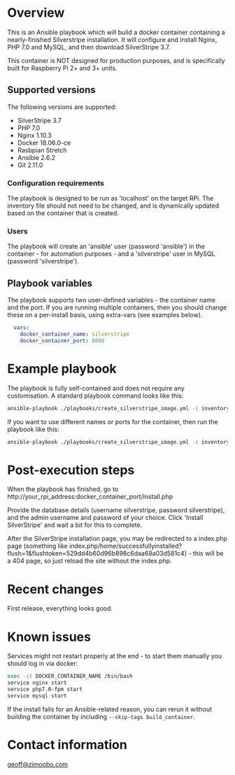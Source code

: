 # Overview
This is an Ansible playbook which will build a docker container containing a nearly-finished Silverstripe installation.
It will configure and install Nginx, PHP 7.0 and MySQL, and then download SilverStripe 3.7.

This container is NOT designed for production purposes, and is specifically built for Raspberry Pi 2+ and 3+ units.

## Supported versions
The following versions are supported:

- SilverStripe 3.7
- PHP 7.0
- Nginx 1.10.3
- Docker 18.06.0-ce
- Rasbpian Stretch
- Ansible 2.6.2
- Git 2.11.0

### Configuration requirements
The playbook is designed to be run as 'localhost' on the target RPi. The inventory file should not need to be changed, and is dynamically updated based on the container that is created.

### Users
The playbook will create an 'ansible' user (password 'ansible') in the container - for automation purposes - and a 'silverstripe' user in MySQL (password 'silverstripe').

## Playbook variables

The playbook supports two user-defined variables - the container name and the port.
If you are running multiple containers, then you should change these on a per-install basis, using extra-vars (see examples below).

```yml
  vars:
    docker_container_name: silverstripe
    docker_container_port: 8080
```

# Example playbook
The playbook is fully self-contained and does not require any customisation.
A standard playbook command looks like this:

```bash
ansible-playbook ./playbooks/create_silverstripe_image.yml -i inventory
```

If you want to use different names or ports for the container, then run the playbook like this:

```bash
ansible-playbook ./playbooks/create_silverstripe_image.yml -i inventory -extra-vars "docker_container_name=silverstripe2 docker_container_port=8081"
```

# Post-execution steps
When the playbook has finished, go to http://your_rpi_address:docker_container_port/install.php

Provide the database details (username silverstripe, password silverstripe), and the admin username and password of your choice. Click 'Install SilverStripe' and wait a bit for this to complete.

After the SilverStripe installation page, you may be redirected to a index.php page (something like index.php/home/successfullyinstalled?flush=1&flushtoken=529dd4b60d96b898c6daa68a03d581c4) - this will be a 404 page, so just reload the site without the index.php.

# Recent changes
First release, everything looks good.

# Known issues
Services might not restart properly at the end - to start them manually you should log in via docker:

```bash
exec -it DOCKER_CONTAINER_NAME /bin/bash
service nginx start
service php7.0-fpm start
service mysql start
```

If the install fails for an Ansible-related reason, you can rerun it without building the container by including `--skip-tags build_container`.

# Contact information

geoff@zimoobo.com
